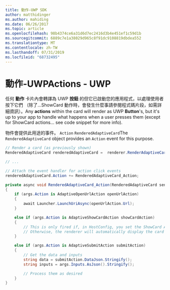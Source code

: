 ```yaml
---
title: 動作-UWP SDK
author: matthidinger
ms.author: mahiding
ms.date: 06/26/2017
ms.topic: article
ms.openlocfilehash: 98b4374ce6a31d6d7ec2416d3b4e451ef1c59d1b
ms.sourcegitcommit: 6889c7e1a38029d965c8f91dc9108819dbdea552
ms.translationtype: MT
ms.contentlocale: zh-TW
ms.lasthandoff: 07/31/2019
ms.locfileid: "68732495"
---
```

# <a name="actions---uwp"></a><span data-ttu-id="e4016-102">動作-UWP</span><span class="sxs-lookup"><span data-stu-id="e4016-102">Actions - UWP</span></span>

<span data-ttu-id="e4016-103">任何 **動作** 卡片內會轉譯為 UWP **按鈕** 的但它已啟動您的應用程式，以處理使用者按下它們 （除了...ShowCard 動作時，會發生什麼事請參閱程式碼片段，如需詳細資訊）。</span><span class="sxs-lookup"><span data-stu-id="e4016-103">Any **actions** within the card will render as UWP **Button**'s, but it's up to your app to handle what happens when a user presses them (except for ShowCard actions... see code snippet for more info).</span></span>

<span data-ttu-id="e4016-104">物件會提供此用途的事件。 `Action` `RenderedAdaptiveCard`</span><span class="sxs-lookup"><span data-stu-id="e4016-104">The `RenderedAdaptiveCard` object provides an `Action` event for this purpose.</span></span>

```csharp
// Render a card (as previously shown)
RenderedAdaptiveCard renderedAdaptiveCard =  renderer.RenderAdaptiveCard(card);

// ...

// Attach the event handler for action click events
renderedAdaptiveCard.Action += RenderedAdaptiveCard_Action;

private async void RenderedAdaptiveCard_Action(RenderedAdaptiveCard sender, AdaptiveActionEventArgs args)
{
    if (args.Action is AdaptiveOpenUrlAction openUrlAction)
    {
        await Launcher.LaunchUriAsync(openUrlAction.Url);
    }

    else if (args.Action is AdaptiveShowCardAction showCardAction)
    {
        // This is only fired if, in HostConfig, you set the ShowCard ActionMode to Popup.
        // Otherwise, the renderer will automatically display the card inline without firing this event.
    }

    else if (args.Action is AdaptiveSubmitAction submitAction)
    {
        // Get the data and inputs
        string data = submitAction.DataJson.Stringify();
        string inputs = args.Inputs.AsJson().Stringify();

        // Process them as desired
    }
}
```
